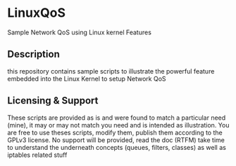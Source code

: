# LinuxQoS
Sample Network QoS using Linux kernel Features

## Description
this repository contains sample scripts to illustrate the powerful feature embedded into the Linux Kernel to setup Network QoS

## Licensing & Support
These scripts are provided as is and were found to match a particular need (mine), it may or may not match you need and is intended as illustration. You are free to use theses scripts, modify them, publish them according to the GPLv3 license. No support will be provided, read the doc (RTFM) take time to understand the underneath concepts (queues, filters, classes) as well as iptables related stuff
